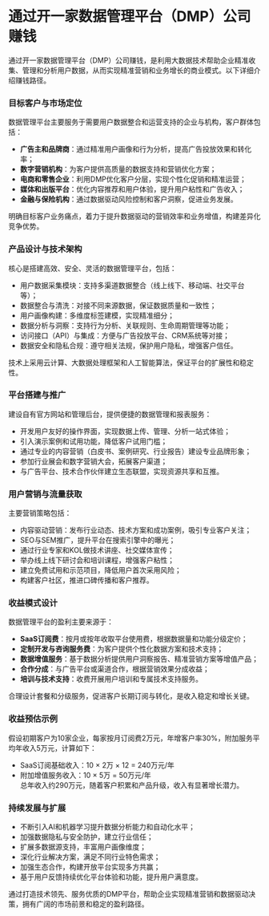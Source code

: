 # 通过开一家数据管理平台（DMP）公司赚钱

通过开一家数据管理平台（DMP）公司赚钱，是利用大数据技术帮助企业精准收集、管理和分析用户数据，从而实现精准营销和业务增长的商业模式。以下详细介绍赚钱路径。

### 目标客户与市场定位  
数据管理平台主要服务于需要用户数据整合和运营支持的企业与机构，客户群体包括：

* **广告主和品牌商**：通过精准用户画像和行为分析，提高广告投放效果和转化率；  
* **数字营销机构**：为客户提供高质量的数据支持和营销优化方案；  
* **电商和零售企业**：利用DMP优化客户分层，实现个性化促销和精准运营；  
* **媒体和出版平台**：优化内容推荐和用户体验，提升用户粘性和广告收入；  
* **金融与保险机构**：通过数据驱动风险控制和客户洞察，促进业务发展。  

明确目标客户业务痛点，着力于提升数据驱动的营销效率和业务增值，构建差异化竞争优势。

### 产品设计与技术架构  
核心是搭建高效、安全、灵活的数据管理平台，包括：

* 用户数据采集模块：支持多渠道数据整合（线上线下、移动端、社交平台等）；  
* 数据整合与清洗：对接不同来源数据，保证数据质量和一致性；  
* 用户画像构建：多维度标签建模，实现精准细分；  
* 数据分析与洞察：支持行为分析、关联规则、生命周期管理等功能；  
* 访问接口（API）与集成：方便与广告投放平台、CRM系统等对接；  
* 数据安全和隐私合规：遵守相关法规，保护用户隐私，增强客户信任。

技术上采用云计算、大数据处理框架和人工智能算法，保证平台的扩展性和稳定性。

### 平台搭建与推广  
建设自有官方网站和管理后台，提供便捷的数据管理和报表服务：

* 开发用户友好的操作界面，实现数据上传、管理、分析一站式体验；  
* 引入演示案例和试用功能，降低客户试用门槛；  
* 通过专业的内容营销（白皮书、案例研究、行业报告）建设专业品牌形象；  
* 参加行业展会和数字营销大会，拓展客户渠道；  
* 与广告平台、技术合作伙伴建立生态联盟，实现资源共享和互推。

### 用户营销与流量获取  
主要营销策略包括：

* 内容驱动营销：发布行业动态、技术方案和成功案例，吸引专业客户关注；  
* SEO与SEM推广，提升平台在搜索引擎中的曝光；  
* 通过行业专家和KOL做技术讲座、社交媒体宣传；  
* 举办线上线下研讨会和培训课程，增强客户粘性；  
* 建立免费试用和示范项目，降低用户首次采用风险；  
* 构建客户社区，推进口碑传播和客户推荐。

### 收益模式设计  
数据管理平台的盈利主要来源于：

* **SaaS订阅费**：按月或按年收取平台使用费，根据数据量和功能分级定价；  
* **定制开发与咨询服务费**：为客户提供个性化数据方案和技术支持；  
* **数据增值服务**：基于数据分析提供用户洞察报告、精准营销方案等增值产品；  
* **合作分成**：与广告平台或渠道合作，根据营销效果分成收益；  
* **培训与技术支持**：收费开展用户培训和专属技术支持服务。  

合理设计套餐和分级服务，促进客户长期订阅与转化，是收入稳定和增长关键。

### 收益预估示例  
假设初期客户为10家企业，每家按月订阅费2万元，年增客户率30%，附加服务平均年收入5万元，计算如下：

* SaaS订阅基础收入：10 × 2万 × 12 = 240万元/年  
* 附加增值服务收入：10 × 5万 = 50万元/年  
总年收入约290万元，随着客户积累和产品升级，收入有显著增长潜力。

### 持续发展与扩展  
* 不断引入AI和机器学习提升数据分析能力和自动化水平；  
* 加强数据隐私与安全防护，建立行业信任；  
* 扩展多数据源支持，丰富用户画像维度；  
* 深化行业解决方案，满足不同行业特色需求；  
* 加强生态合作，构建开放平台实现多方共赢；  
* 基于用户反馈持续优化平台体验和功能，提升用户满意度。

通过打造技术领先、服务优质的DMP平台，帮助企业实现精准营销和数据驱动决策，拥有广阔的市场前景和稳定的盈利路径。
